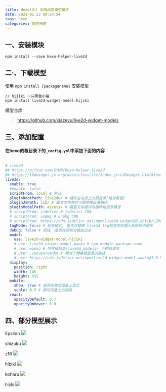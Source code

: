 ```yaml
---
title: Hexo(三) 添加动态模型插件
date: 2021-01-23 09:24:54
tags: hexo
categories: 博客搭建
---
```


<meta name="referrer" content="no-referrer" />

## 一、安装模块

```
npm install --save hexo-helper-live2d
```

## 二·、下载模型


使用 `npm install {packagename}` 安装模型

```
// hijiki 一只黑色小猫
npm install live2d-widget-model-hijiki
```

模型仓库

> https://github.com/xiazeyu/live2d-widget-models

<!--more-->
## 三、添加配置

#### 在hexo的根目录下的`_config.yml`中添加下面的内容
```yml

# Live2D
## https://github.com/EYHN/hexo-helper-live2d
## https://l2dwidget.js.org/docs/class/src/index.js~L2Dwidget.html#instance-method-init
live2d:
  enable: true
  #enable: false
  scriptFrom: local # 默认
  pluginRootPath: live2dw/ # 插件在站点上的根目录(相对路径)
  pluginJsPath: lib/ # 脚本文件相对与插件根目录路径
  pluginModelPath: assets/ # 模型文件相对与插件根目录路径
  # scriptFrom: jsdelivr # jsdelivr CDN
  # scriptFrom: unpkg # unpkg CDN
  # scriptFrom: https://cdn.jsdelivr.net/npm/live2d-widget@3.x/lib/L2Dwidget.min.js # 你的自定义 url
  tagMode: false # 标签模式, 是否仅替换 live2d tag标签而非插入到所有页面中
  debug: false # 调试, 是否在控制台输出日志
  model:
    use: live2d-widget-model-hijiki
    # use: live2d-widget-model-wanko # npm-module package name
    # use: wanko # 博客根目录/live2d_models/ 下的目录名
    # use: ./wives/wanko # 相对于博客根目录的路径
    # use: https://cdn.jsdelivr.net/npm/live2d-widget-model-wanko@1.0.5/assets/wanko.model.json # 你的自定义 url
  display:
    position: right
    width: 145
    height: 315
  mobile:
    show: true # 是否在移动设备上显示
    scale: 0.5 # 移动设备上的缩放       
  react:
    opacityDefault: 0.7
    opacityOnHover: 0.8
``` 

## 四、部分模型展示

Epsilon
![](https://gitee.com/tongruixun/trx-imgs/raw/master/hexo/live2d-widget-model/51hexo.png)

shizuku
![](https://gitee.com/tongruixun/trx-imgs/raw/master/hexo/live2d-widget-model/53hexo.png)

z16
![](https://gitee.com/tongruixun/trx-imgs/raw/master/hexo/live2d-widget-model/56hexo.png)

hibiki
![](https://gitee.com/tongruixun/trx-imgs/raw/master/hexo/live2d-widget-model/57hexo.png)

koharu
![](https://gitee.com/tongruixun/trx-imgs/raw/master/hexo/live2d-widget-model/58hexo.png)

hijiki
![](https://gitee.com/tongruixun/trx-imgs/raw/master/hexo/live2d-widget-model/ia_100000062.gif)
